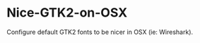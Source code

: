 Nice-GTK2-on-OSX
================

Configure default GTK2 fonts to be nicer in OSX (ie: Wireshark).

